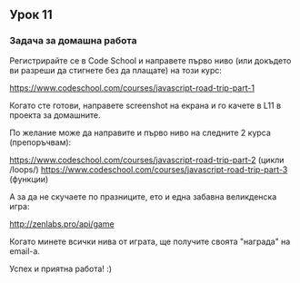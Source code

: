 ## Урок 11

### Задача за домашна работа

Регистрирайте се в Code School и направете първо ниво (или докъдето ви разреши да стигнете без да плащате) на този курс:
  
https://www.codeschool.com/courses/javascript-road-trip-part-1
  
Когато сте готови, направете screenshot на екрана и го качете в L11 в проекта за домашните.

По желание може да направите и първо ниво на следните 2 курса (препоръчвам):

https://www.codeschool.com/courses/javascript-road-trip-part-2 (цикли /loops/)
https://www.codeschool.com/courses/javascript-road-trip-part-3 (функции)

А за да не скучаете по празниците, ето и една забавна великденска игра:

http://zenlabs.pro/api/game

Когато минете всички нива от играта, ще получите своята "награда" на email-a.

Успех и приятна работа! :)
